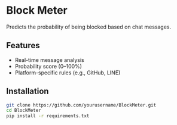 # Block Meter
Predicts the probability of being blocked based on chat messages.

## Features
- Real-time message analysis
- Probability score (0–100%)
- Platform-specific rules (e.g., GitHub, LINE)

## Installation
```bash
git clone https://github.com/yourusername/BlockMeter.git
cd BlockMeter
pip install -r requirements.txt

